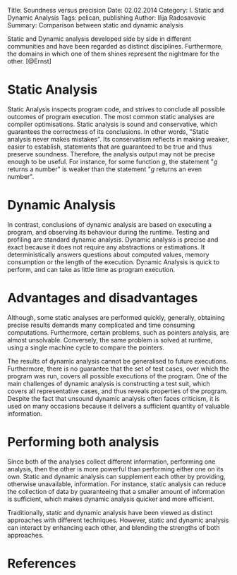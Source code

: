 Title: Soundness versus precision
Date: 02.02.2014
Category: I. Static and Dynamic Analysis
Tags: pelican, publishing
Author: Ilija Radosavovic
Summary: Comparison between static and dynamic analysis


Static and Dynamic analysis developed side by side in different communities and
have been regarded as distinct disciplines. Furthermore, the domains in which
one of them shines represent the nightmare for the other. [@Ernst]


Static Analysis
===============
Static Analysis inspects program code, and strives to conclude all possible
outcomes of program execution. The most common static analyses are compiler
optimisations. Static analysis is sound and conservative, which guarantees the
correctness of its conclusions. In other words, "Static analysis never makes
mistakes". Its conservatism reflects in making weaker, easier to establish,
statements that are guaranteed to be true and thus preserve soundness.
Therefore, the analysis output may not be precise enough to be useful. For
instance, for some function $g$, the statement "$g$ returns a number" is weaker than
the statement "$g$ returns an even number".

Dynamic Analysis
================
In contrast, conclusions of dynamic analysis are based on executing a program,
and observing its behaviour during the runtime. Testing and profiling are
standard dynamic analysis. Dynamic analysis is precise and exact because it
does not require any abstractions or estimations. It deterministically answers
questions about computed values, memory consumption or the length of the execution.
Dynamic Analysis is quick to perform, and can take as little time as program
execution.

Advantages and disadvantages
============================
Although, some static analyses are performed quickly, generally, obtaining
precise results demands many complicated and time consuming computations.
Furthermore, certain problems, such as pointers analysis, are almost unsolvable.
Conversely, the same problem is solved at runtime, using a single machine cycle
to compare the pointers.

The results of dynamic analysis cannot be generalised to future executions.
Furthermore, there is no guarantee that the set of test cases, over which the
program was run, covers all possible executions of the program. One of the main
challenges of dynamic analysis is constructing a test suit, which covers all
representative cases, and thus reveals properties of the program. Despite the
fact that unsound dynamic analysis often faces criticism, it is used on many
occasions because it delivers a sufficient quantity of valuable information.

Performing both analysis
===========================================
Since both of the analyses collect different information, performing one
analysis, then the other is more powerful than performing either one on its own.
Static and dynamic analysis can supplement each other by providing, otherwise
unavailable, information. For instance, static analysis can reduce the
collection of data by guaranteeing that a smaller amount of information is
sufficient, which makes dynamic analysis quicker and more efficient.

Traditionally, static and dynamic analysis have been viewed as distinct
approaches with different techniques. However, static and dynamic analysis can
interact by enhancing each other, and blending the strengths of both approaches.


References
==========
[@Ernst "Michael D. Ernst. Static and dynamic analysis: synergy and duality.  WODA 2003: Workshop on Dynamic Analysis, (Portland, Oregon), May 9, 2003"]: http://homes.cs.washington.edu/~mernst/pubs/staticdynamic-woda2003.pdf